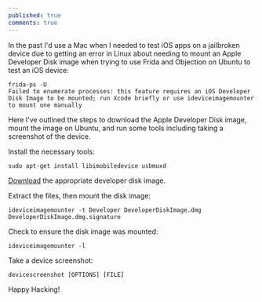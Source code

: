 ```yaml
---
published: true
comments: true
---
```

In the past I'd use a Mac when I needed to test iOS apps on a jailbroken device due to getting an error in Linux about needing to mount an Apple Developer Disk image when trying to use Frida and Objection on Ubuntu to test an iOS device: 

```
frida-ps -U
Failed to enumerate processes: this feature requires an iOS Developer Disk Image to be mounted; run Xcode briefly or use ideviceimagemounter to mount one manually
```

Here I've outlined the steps to download the Apple Developer Disk image, mount the image on Ubuntu, and run some tools including taking a screenshot of the device.

Install the necessary tools:

```
sudo apt-get install libimobiledevice usbmuxd
```

[Download](https://github.com/xushuduo/Xcode-iOS-Developer-Disk-Image/releases) the appropriate developer disk image.

Extract the files, then mount the disk image:

```
ideviceimagemounter -t Developer DeveloperDiskImage.dmg DeveloperDiskImage.dmg.signature
```

Check to ensure the disk image was mounted:

```
ideviceimagemounter -l
```

Take a device screenshot:

```
devicescreenshot [OPTIONS] [FILE]
```

Happy Hacking!
